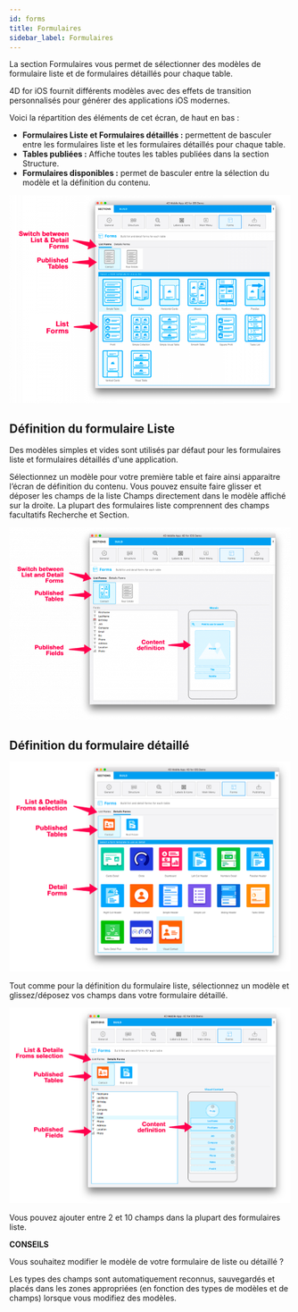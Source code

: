 ```yaml
---
id: forms
title: Formulaires
sidebar_label: Formulaires
---
```

La section Formulaires vous permet de sélectionner des modèles de formulaire liste et de formulaires détaillés pour chaque table.

4D for iOS fournit différents modèles avec des effets de transition personnalisés pour générer des applications iOS modernes.

Voici la répartition des éléments de cet écran, de haut en bas :

* **Formulaires Liste et Formulaires détaillés :** permettent de basculer entre les formulaires liste et les formulaires détaillés pour chaque table.
* **Tables publiées :** Affiche toutes les tables publiées dans la section Structure. 
* **Formulaires disponibles :** permet de basculer entre la sélection du modèle et la définition du contenu.

![Sélection du modèle de formulaire Liste](assets/project-editor/Forms-section-templates-selection-4D-for-iOS.png)

## Définition du formulaire Liste

Des modèles simples et vides sont utilisés par défaut pour les formulaires liste et formulaires détaillés d'une application.

Sélectionnez un modèle pour votre première table et faire ainsi apparaitre l’écran de définition du contenu. Vous pouvez ensuite faire glisser et déposer les champs de la liste Champs directement dans le modèle affiché sur la droite. La plupart des formulaires liste comprennent des champs facultatifs Recherche et Section.

![List form content definition](assets/project-editor/Forms-section-content-definition-4D-for-iOS.png)

## Définition du formulaire détaillé

![Detail form template selection](assets/project-editor/Forms-section-detail-form-templates-selection-4D-for-iOS.png)

Tout comme pour la définition du formulaire liste, sélectionnez un modèle et glissez/déposez vos champs dans votre formulaire détaillé.

![Detail form content definition](assets/project-editor/Forms-section-detail-form-content-definition-4D-for-iOS.png)

Vous pouvez ajouter entre 2 et 10 champs dans la plupart des formulaires liste.<div class = "tips"> 

**CONSEILS**

Vous souhaitez modifier le modèle de votre formulaire de liste ou détaillé ?

Les types des champs sont automatiquement reconnus, sauvegardés et placés dans les zones appropriées (en fonction des types de modèles et de champs) lorsque vous modifiez des modèles.</div>